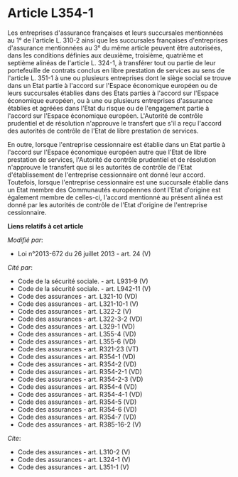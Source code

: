# Article L354-1

Les entreprises d'assurance françaises et leurs succursales mentionnées au 1° de l'article L. 310-2 ainsi que les succursales
françaises d'entreprises d'assurance mentionnées au 3° du même article peuvent être autorisées, dans les conditions définies
aux deuxième, troisième, quatrième et septième alinéas de l'article L. 324-1, à transférer tout ou partie de leur
portefeuille de contrats conclus en libre prestation de services au sens de l'article L. 351-1 à une ou plusieurs entreprises
dont le siège social se trouve dans un Etat partie à l'accord sur l'Espace économique européen ou de leurs succursales
établies dans des Etats parties à l'accord sur l'Espace économique européen, ou à une ou plusieurs entreprises d'assurance
établies et agréées dans l'Etat du risque ou de l'engagement partie à l'accord sur l'Espace économique européen. L'Autorité
de contrôle prudentiel et de résolution n'approuve le transfert que s'il a reçu l'accord des autorités de contrôle de l'Etat
de libre prestation de services. 

En outre, lorsque l'entreprise cessionnaire est établie dans un Etat partie à l'accord sur l'Espace économique européen autre
que l'Etat de libre prestation de services, l'Autorité de contrôle prudentiel et de résolution n'approuve le transfert que si
les autorités de contrôle de l'Etat d'établissement de l'entreprise cessionnaire ont donné leur accord. Toutefois, lorsque
l'entreprise cessionnaire est une succursale établie dans un Etat membre des Communautés européennes dont l'Etat d'origine
est également membre de celles-ci, l'accord mentionné au présent alinéa est donné par les autorités de contrôle de l'Etat
d'origine de l'entreprise cessionnaire.

**Liens relatifs à cet article**

_Modifié par_:

  - Loi n°2013-672 du 26 juillet 2013 - art. 24 (V)

_Cité par_:

  - Code de la sécurité sociale. - art. L931-9 (V)
  - Code de la sécurité sociale. - art. L942-11 (V)
  - Code des assurances - art. L321-10 (VD)
  - Code des assurances - art. L321-10-1 (V)
  - Code des assurances - art. L322-2 (V)
  - Code des assurances - art. L322-3-2 (VD)
  - Code des assurances - art. L329-1 (VD)
  - Code des assurances - art. L355-4 (VD)
  - Code des assurances - art. L355-6 (VD)
  - Code des assurances - art. R321-23 (VT)
  - Code des assurances - art. R354-1 (VD)
  - Code des assurances - art. R354-2 (VD)
  - Code des assurances - art. R354-2-1 (VD)
  - Code des assurances - art. R354-2-3 (VD)
  - Code des assurances - art. R354-4 (VD)
  - Code des assurances - art. R354-4-1 (VD)
  - Code des assurances - art. R354-5 (VD)
  - Code des assurances - art. R354-6 (VD)
  - Code des assurances - art. R354-7 (VD)
  - Code des assurances - art. R385-16-2 (V)

_Cite_:

  - Code des assurances - art. L310-2 (V)
  - Code des assurances - art. L324-1 (V)
  - Code des assurances - art. L351-1 (V)
